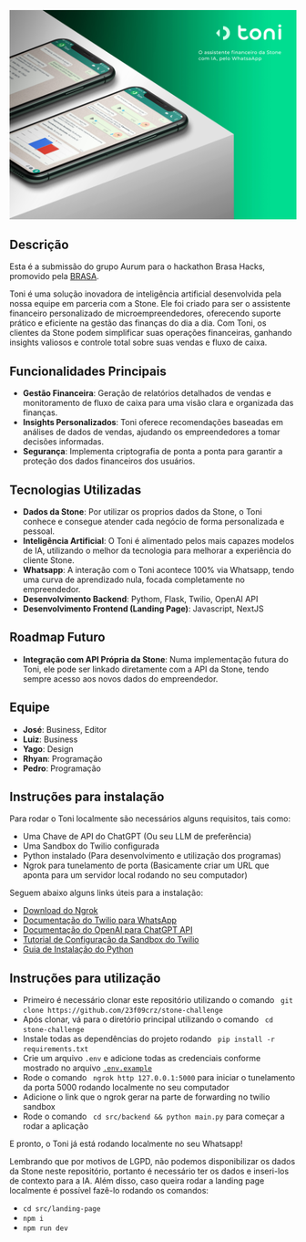 

![Logo do Projeto](./img/capa_1_toni.jpg)

## Descrição
Esta é a submissão do grupo Aurum para o hackathon Brasa Hacks, promovido pela [BRASA](https://www.gobrasa.org/).


Toni é uma solução inovadora de inteligência artificial desenvolvida pela nossa equipe em parceria com a Stone. Ele foi criado para ser o assistente financeiro personalizado de microempreendedores, oferecendo suporte prático e eficiente na gestão das finanças do dia a dia. Com Toni, os clientes da Stone podem simplificar suas operações financeiras, ganhando insights valiosos e controle total sobre suas vendas e fluxo de caixa.

## Funcionalidades Principais
- **Gestão Financeira**: Geração de relatórios detalhados de vendas e monitoramento de fluxo de caixa para uma visão clara e organizada das finanças.
- **Insights Personalizados**: Toni oferece recomendações baseadas em análises de dados de vendas, ajudando os empreendedores a tomar decisões informadas.
- **Segurança**: Implementa criptografia de ponta a ponta para garantir a proteção dos dados financeiros dos usuários.

## Tecnologias Utilizadas
- **Dados da Stone**: Por utilizar os proprios dados da Stone, o Toni conhece e consegue atender cada negócio de forma personalizada e pessoal.
- **Inteligência Artificial**: O Toni é alimentado pelos mais capazes modelos de IA, utilizando o melhor da tecnologia para melhorar a experiência do cliente Stone.
- **Whatsapp**: A interação com o Toni acontece 100% via Whatsapp, tendo uma curva de aprendizado nula, focada completamente no empreendedor.
- **Desenvolvimento Backend**: Pythom, Flask, Twilio, OpenAI API
- **Desenvolvimento Frontend (Landing Page)**: Javascript, NextJS

## Roadmap Futuro
- **Integração com API Própria da Stone**: Numa implementação futura do Toni, ele pode ser linkado diretamente com a API da Stone, tendo sempre acesso aos novos dados do empreendedor.

## Equipe
- **José**: Business, Editor
- **Luiz**: Business
- **Yago**: Design
- **Rhyan**: Programação
- **Pedro**: Programação


## Instruções para instalação
Para rodar o Toni localmente são necessários alguns requisitos, tais como: 
- Uma Chave de API do ChatGPT (Ou seu LLM de preferência)
- Uma Sandbox do Twilio configurada
- Python instalado (Para desenvolvimento e utilização dos programas)
- Ngrok para tunelamento de porta (Basicamente criar um URL que aponta para um servidor local rodando no seu computador)

Seguem abaixo alguns links úteis para a instalação: 
- [Download do Ngrok](https://ngrok.com/download)
- [Documentação do Twilio para WhatsApp](https://www.twilio.com/docs/whatsapp)
- [Documentação do OpenAI para ChatGPT API](https://platform.openai.com/docs/api-reference/chat)
- [Tutorial de Configuração da Sandbox do Twilio](https://www.twilio.com/docs/whatsapp/sandbox)
- [Guia de Instalação do Python](https://www.python.org/downloads/)

## Instruções para utilização
- Primeiro é necessário clonar este repositório utilizando o comando ``` git clone https://github.com/23f09crz/stone-challenge```
- Após clonar, vá para o diretório principal utilizando o comando ``` cd stone-challenge```
- Instale todas as dependências do projeto rodando ``` pip install -r requirements.txt```
- Crie um arquivo ```.env``` e adicione todas as credenciais conforme mostrado no arquivo [`.env.example`](https://github.com/23f09crz/stone-challenge/blob/main/.env.example)
- Rode o comando ``` ngrok http 127.0.0.1:5000``` para iniciar o tunelamento da porta 5000 rodando localmente no seu computador
- Adicione o link que o ngrok gerar na parte de forwarding no twilio sandbox
- Rode o comando ``` cd src/backend && python main.py``` para começar a rodar a aplicação

E pronto, o Toni já está rodando localmente no seu Whatsapp!

Lembrando que por motivos de LGPD, não podemos disponibilizar os dados da Stone neste repositório, portanto é necessário ter os dados e inseri-los de contexto para a IA.
Além disso, caso queira rodar a landing page localmente é possível fazê-lo rodando os comandos: 
- ```cd src/landing-page```
- ```npm i```
- ```npm run dev```





